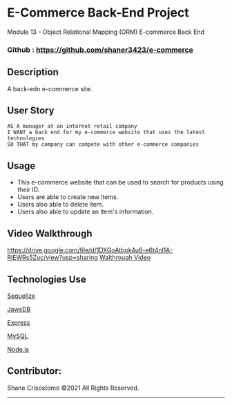 # E-Commerce Back-End Project
Module 13 - Object Relational Mapping (ORM) E-commerce Back End

### Github : https://github.com/shaner3423/e-commerce

## Description
A back-edn e-commerce site.


## User Story
```
AS A manager at an internet retail company
I WANT a back end for my e-commerce website that uses the latest technologies
SO THAT my company can compete with other e-commerce companies
```

## Usage
- This e-commerce website that can be used to search for products using their ID.
- Users are able to create new items.
- Users also able to delete item.
- Users also able to update an item's information.

## Video Walkthrough
https://drive.google.com/file/d/1DXGoAtbok4u6-e6t4nl1A-RlEWRs5Zuc/view?usp=sharing
<a href="https://www.freeconvert.com/video-compressor" target="_blank">Walthrough Video</a>


## Technologies Use
<p><a href="https://sequelize.org/">Sequelize</a></p>
<p><a href="https://www.jawsdb.com/">JawsDB</a></p>
<p><a href="https://expressjs.com/">Express</a></p>
<p><a href="https://www.mysql.com/">MySQL</a></p>
<p><a href="https://nodejs.org/">Node.js</a></p>


## Contributor:
Shane Crisostomo ©2021 All Rights Reserved.
- - -
